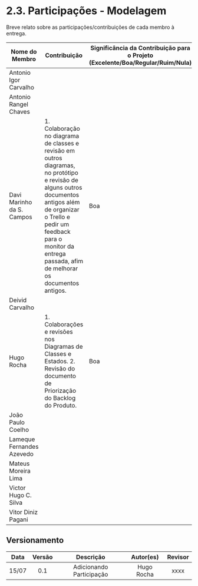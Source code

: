 # 2.3. Participações - Modelagem

Breve relato sobre as participações/contribuições de cada membro à entrega. 

| Nome do Membro            | Contribuição                                                                                                                                                                                                                                                                               | Significância da Contribuição para o Projeto (Excelente/Boa/Regular/Ruim/Nula) |
| ------------------------- | ------------------------------------------------------------------------------------------------------------------------------------------------------------------------------------------------------------------------------------------------------------------------------------------ | ------------------------------------------------------------------------------ |
| Antonio Igor Carvalho     | | |
| Antonio Rangel Chaves     | | |
| Davi Marinho da S. Campos | 1. Colaboração no diagrama de classes e revisão em outros diagramas, no protótipo e revisão de alguns outros documentos antigos além de organizar o Trello e pedir um feedback para o monitor da entrega passada, afim de melhorar os documentos antigos. | Boa |
| Deivid Carvalho           | | |
| Hugo Rocha  |  1. Colaborações e revisões nos Diagramas de Classes e Estados. 2. Revisão do documento de Priorização do Backlog do Produto. | Boa |
| João Paulo Coelho         | | |
| Lameque Fernandes Azevedo | | |
| Mateus Moreira Lima       | | |
| Victor Hugo C. Silva      | | |
| Vitor Diniz Pagani        | | |


## Versionamento

| Data |Versão| Descrição | Autor(es) | Revisor |
|:----:|:----:|:---------:|:-----:|:-----:|
| 15/07 |  0.1 | Adicionando Participação | Hugo Rocha | xxxx |